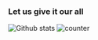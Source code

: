 ### Let us give it our all

![Github stats](https://github-readme-stats.vercel.app/api?username=HakimFadzli)
![counter](https://[YourEndpoint].m.pipedream.net)
<!--
**HakimFadzli/HakimFadzli** is a ✨ _special_ ✨ repository because its `README.md` (this file) appears on your GitHub profile.

![Github stats](https://github-readme-stats.vercel.app/api?username=HakimFadzli)

Here are some ideas to get you started:

- 🔭 I’m currently working on ...
- 🌱 I’m currently learning ...
- 👯 I’m looking to collaborate on ...
- 🤔 I’m looking for help with ...
- 💬 Ask me about ...
- 📫 How to reach me: ...
- 😄 Pronouns: ...
- ⚡ Fun fact: ...
-->

